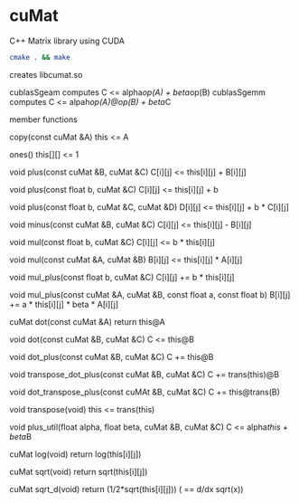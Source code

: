 # cuMat

C++ Matrix library using CUDA

```bash
cmake . && make
```
creates libcumat.so

cublasSgeam computes C <= alpha*op(A) + beta*op(B)
cublasSgemm computes C <= alpah*op(A)@op(B) + beta*C

member functions

copy(const cuMat &A) this <= A

ones()   this[][] <= 1

void plus(const cuMat &B, cuMat &C)            C[i][j] <= this[i][j] + B[i][j]

void plus(const float b, cuMat &C)             C[i][j] <= this[i][j] + b

void plus(const float b, cuMat &C, cuMat &D)   D[i][j] <= this[i][j] + b * C[i][j]

void minus(const cuMat &B, cuMat &C)           C[i][j] <= this[i][j] - B[i][j]

void mul(const float b, cuMat &C)              C[i][j] <= b * this[i][j]

void mul(const cuMat &A, cuMat &B)             B[i][j] <= this[i][j] * A[i][j]

void mul_plus(const float b, cuMat &C)         C[i][j] += b * this[i][j]

void mul_plus(const cuMat &A, cuMat &B,
              const float a, const float b)    B[i][j] += a * this[i][j] * beta * A[i][j]

cuMat dot(const cuMat &A)                      return this@A

void dot(const cuMat &B, cuMat &C)             C <= this@B

void dot_plus(const cuMat &B, cuMat &C)        C += this@B

void transpose_dot_plus(const cuMat &B,
                        cuMat &C)              C += trans(this)@B
                        
void dot_transpose_plus(const cuMAt &B,
                        cuMat &C)              C += this@trans(B)
                        
void transpose(void)                           this <= trans(this)

void plus_util(float alpha, float beta,
               cuMat &B, cuMat &C)             C <= alpha*this + beta*B

cuMat log(void)                                return log(this[i][j])

cuMat sqrt(void)                               return sqrt(this[i][j])

cuMat sqrt_d(void)                             return (1/2*sqrt(this[i][j])) ( == d/dx sqrt(x))